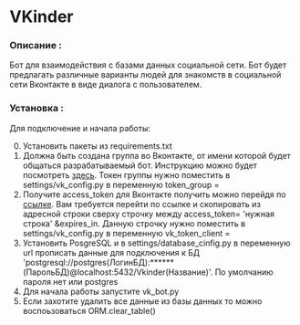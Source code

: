 # VKinder
### Описание : 
Бот для взаимодействия с базами данных социальной сети. Бот будет предлагать различные варианты людей для знакомств в социальной сети Вконтакте в виде диалога с пользователем.

### Установка :
Для подключение и начала работы:

0. Установить пакеты из requirements.txt
1. Должна быть создана группа во Вконтакте, от имени которой будет общаться разрабатываемый бот. Инструкцию можно будет посмотреть [здесь](group_settings.md). Токен группы нужно поместить в settings/vk_config.py в переменную token_group =
2. Получите access_token для Вконтакте получить можно перейдя по [ссылке](https://oauth.vk.com/authorize?client_id=51507079&display=page&redirect_uri=https://oauth.vk.com/blank.html&scope=friends,notify,photos,wall,email,mail,groups,stats&response_type=token&v=5.131&state=123456).
    Вам требуется перейти по ссылке и скопировать из адресной строки сверху строчку между access_token= 'нужная строка' &expires_in. Данную строчку нужно поместить в settings/vk_config.py в переменную vk_token_client =
3. Установить PosgreSQL  и в settings/database_cinfig.py в переменную url прописать данные для подключения к БД 'postgresql://postgres(ЛогинБД):******(ПарольБД)@localhost:5432/Vkinder(Название)'. По умолчанию пароля нет или postgres 
4. Для начала работы запустите vk_bot.py
5. Если захотите удалить все данные из базы данных то можно воспоьзоваться ORM.clear_table()